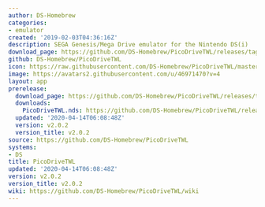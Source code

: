 ```yaml
---
author: DS-Homebrew
categories:
- emulator
created: '2019-02-03T04:36:16Z'
description: SEGA Genesis/Mega Drive emulator for the Nintendo DS(i)
download_page: https://github.com/DS-Homebrew/PicoDriveTWL/releases/tag/v2.0.2
github: DS-Homebrew/PicoDriveTWL
icon: https://raw.githubusercontent.com/DS-Homebrew/PicoDriveTWL/master/genesis-32x32.bmp
image: https://avatars2.githubusercontent.com/u/46971470?v=4
layout: app
prerelease:
  download_page: https://github.com/DS-Homebrew/PicoDriveTWL/releases/tag/v2.0.2
  downloads:
    PicoDriveTWL.nds: https://github.com/DS-Homebrew/PicoDriveTWL/releases/download/v2.0.2/PicoDriveTWL.nds
  updated: '2020-04-14T06:08:48Z'
  version: v2.0.2
  version_title: v2.0.2
source: https://github.com/DS-Homebrew/PicoDriveTWL
systems:
- DS
title: PicoDriveTWL
updated: '2020-04-14T06:08:48Z'
version: v2.0.2
version_title: v2.0.2
wiki: https://github.com/DS-Homebrew/PicoDriveTWL/wiki
---
```

